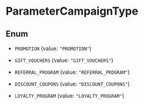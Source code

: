 

# ParameterCampaignType

## Enum


* `PROMOTION` (value: `"PROMOTION"`)

* `GIFT_VOUCHERS` (value: `"GIFT_VOUCHERS"`)

* `REFERRAL_PROGRAM` (value: `"REFERRAL_PROGRAM"`)

* `DISCOUNT_COUPONS` (value: `"DISCOUNT_COUPONS"`)

* `LOYALTY_PROGRAM` (value: `"LOYALTY_PROGRAM"`)




